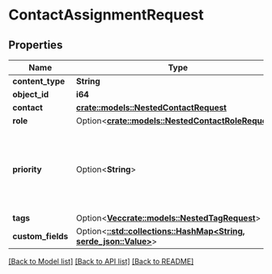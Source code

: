 # ContactAssignmentRequest

## Properties

Name | Type | Description | Notes
------------ | ------------- | ------------- | -------------
**content_type** | **String** |  | 
**object_id** | **i64** |  | 
**contact** | [**crate::models::NestedContactRequest**](NestedContactRequest.md) |  | 
**role** | Option<[**crate::models::NestedContactRoleRequest**](NestedContactRoleRequest.md)> |  | [optional]
**priority** | Option<**String**> | * `primary` - Primary * `secondary` - Secondary * `tertiary` - Tertiary * `inactive` - Inactive | [optional]
**tags** | Option<[**Vec<crate::models::NestedTagRequest>**](NestedTagRequest.md)> |  | [optional]
**custom_fields** | Option<[**::std::collections::HashMap<String, serde_json::Value>**](serde_json::Value.md)> |  | [optional]

[[Back to Model list]](../README.md#documentation-for-models) [[Back to API list]](../README.md#documentation-for-api-endpoints) [[Back to README]](../README.md)


